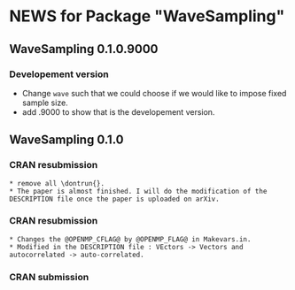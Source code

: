 # NEWS for Package "WaveSampling"

## WaveSampling 0.1.0.9000

### Developement version
  
  * Change `wave` such that we could choose if we would like to impose fixed sample size.
  * add .9000 to show that is the developement version.
  
  
## WaveSampling 0.1.0

### CRAN resubmission
    * remove all \dontrun{}.
    * The paper is almost finished. I will do the modification of the DESCRIPTION file once the paper is uploaded on arXiv.
### CRAN resubmission
    * Changes the @OPENMP_CFLAG@ by @OPENMP_FLAG@ in Makevars.in.
    * Modified in the DESCRIPTION file : VEctors -> Vectors and autocorrelated -> auto-correlated.
### CRAN submission